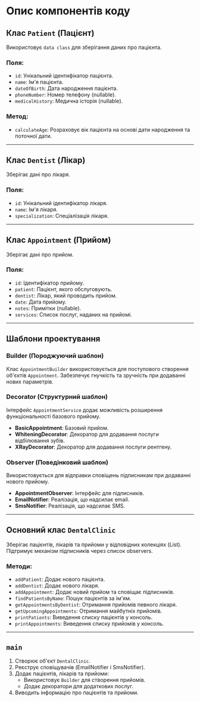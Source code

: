 # Опис компонентів коду

## Клас `Patient` (Пацієнт)

Використовує `data class` для зберігання даних про пацієнта.

### Поля:
- `id`: Унікальний ідентифікатор пацієнта.
- `name`: Ім'я пацієнта.
- `dateOfBirth`: Дата народження пацієнта.
- `phoneNumber`: Номер телефону (nullable).
- `medicalHistory`: Медична історія (nullable).

### Метод:
- `calculateAge`: Розраховує вік пацієнта на основі дати народження та поточної дати.

---

## Клас `Dentist` (Лікар)

Зберігає дані про лікаря.

### Поля:
- `id`: Унікальний ідентифікатор лікаря.
- `name`: Ім'я лікаря.
- `specialization`: Спеціалізація лікаря.

---

## Клас `Appointment` (Прийом)

Зберігає дані про прийом.

### Поля:
- `id`: Ідентифікатор прийому.
- `patient`: Пацієнт, якого обслуговують.
- `dentist`: Лікар, який проводить прийом.
- `date`: Дата прийому.
- `notes`: Примітки (nullable).
- `services`: Список послуг, наданих на прийомі.

---

## Шаблони проектування

### Builder (Породжуючий шаблон)

Клас `AppointmentBuilder` використовується для поступового створення об'єктів `Appointment`. Забезпечує гнучкість та зручність при додаванні нових параметрів.

### Decorator (Структурний шаблон)

Інтерфейс `AppointmentService` додає можливість розширення функціональності базового прийому.

- **BasicAppointment**: Базовий прийом.
- **WhiteningDecorator**: Декоратор для додавання послуги відбілювання зубів.
- **XRayDecorator**: Декоратор для додавання послуги рентгену.

### Observer (Поведінковий шаблон)

Використовується для відправки сповіщень підписникам при додаванні нового прийому.

- **AppointmentObserver**: Інтерфейс для підписників.
- **EmailNotifier**: Реалізація, що надсилає email.
- **SmsNotifier**: Реалізація, що надсилає SMS.

---

## Основний клас `DentalClinic`

Зберігає пацієнтів, лікарів та прийоми у відповідних колекціях (List). Підтримує механізм підписників через список observers.

### Методи:
- `addPatient`: Додає нового пацієнта.
- `addDentist`: Додає нового лікаря.
- `addAppointment`: Додає новий прийом та сповіщає підписників.
- `findPatientsByName`: Пошук пацієнтів за ім'ям.
- `getAppointmentsByDentist`: Отримання прийомів певного лікаря.
- `getUpcomingAppointments`: Отримання майбутніх прийомів.
- `printPatients`: Виведення списку пацієнтів у консоль.
- `printAppointments`: Виведення списку прийомів у консоль.

---

## `main`

1. Створює об'єкт `DentalClinic`.
2. Реєструє сповіщувачів (EmailNotifier і SmsNotifier).
3. Додає пацієнтів, лікарів та прийоми:
    - Використовує `Builder` для створення прийомів.
    - Додає декоратори для додаткових послуг.
4. Виводить інформацію про пацієнтів та прийоми.
